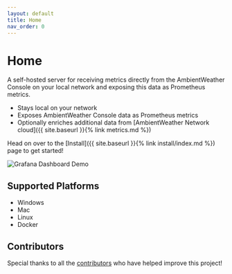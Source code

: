 ```yaml
---
layout: default
title: Home
nav_order: 0
---
```


# Home

A self-hosted server for receiving metrics directly from the AmbientWeather Console on your local network and exposing this data as Prometheus metrics.

* Stays local on your network
* Exposes AmbientWeather Console data as Prometheus metrics
* Optionally enriches additional data from [AmbientWeather Network cloud]({{ site.baseurl }}{% link metrics.md %})

Head on over to the [Install]({{ site.baseurl }}{% link install/index.md %}) page to get started!

![Grafana Dashboard Demo](https://github.com/philosowaffle/ambientweather-local-server/raw/main/images/grafana_dashbaord.gif?raw=true "Grafana Dashboard Demo")

## Supported Platforms

* Windows
* Mac
* Linux
* Docker

## Contributors

Special thanks to all the [contributors](https://github.com/philosowaffle/ambientweather-local-server/graphs/contributors) who have helped improve this project!
